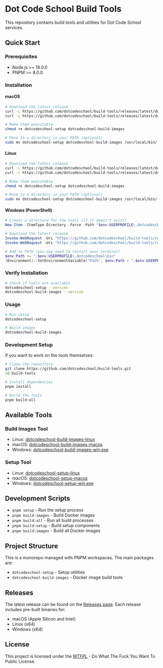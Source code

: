 # Dot Code School Build Tools

This repository contains build tools and utilities for Dot Code School services.

## Quick Start

### Prerequisites

- Node.js >= 18.0.0
- PNPM >= 8.0.0

### Installation

#### macOS

```bash
# Download the latest release
curl -L https://github.com/dotcodeschool/build-tools/releases/latest/download/dotcodeschool-setup-macos -o dotcodeschool-setup
curl -L https://github.com/dotcodeschool/build-tools/releases/latest/download/dotcodeschool-build-images-macos -o dotcodeschool-build-images

# Make them executable
chmod +x dotcodeschool-setup dotcodeschool-build-images

# Move to a directory in your PATH (optional)
sudo mv dotcodeschool-setup dotcodeschool-build-images /usr/local/bin/
```

#### Linux

```bash
# Download the latest release
curl -L https://github.com/dotcodeschool/build-tools/releases/latest/download/dotcodeschool-setup-linux -o dotcodeschool-setup
curl -L https://github.com/dotcodeschool/build-tools/releases/latest/download/dotcodeschool-build-images-linux -o dotcodeschool-build-images

# Make them executable
chmod +x dotcodeschool-setup dotcodeschool-build-images

# Move to a directory in your PATH (optional)
sudo mv dotcodeschool-setup dotcodeschool-build-images /usr/local/bin/
```

#### Windows (PowerShell)

```powershell
# Create a directory for the tools (if it doesn't exist)
New-Item -ItemType Directory -Force -Path "$env:USERPROFILE\.dotcodeschool\bin"

# Download the latest release
Invoke-WebRequest -Uri "https://github.com/dotcodeschool/build-tools/releases/latest/download/dotcodeschool-setup-win.exe" -OutFile "$env:USERPROFILE\.dotcodeschool\bin\dotcodeschool-setup.exe"
Invoke-WebRequest -Uri "https://github.com/dotcodeschool/build-tools/releases/latest/download/dotcodeschool-build-images-win.exe" -OutFile "$env:USERPROFILE\.dotcodeschool\bin\dotcodeschool-build-images.exe"

# Add to PATH (you may need to restart your terminal)
$env:Path += ";$env:USERPROFILE\.dotcodeschool\bin"
[Environment]::SetEnvironmentVariable("Path", $env:Path + ";$env:USERPROFILE\.dotcodeschool\bin", "User")
```

### Verify Installation

```bash
# Check if tools are available
dotcodeschool-setup --version
dotcodeschool-build-images --version
```

### Usage

```bash
# Run setup
dotcodeschool-setup

# Build images
dotcodeschool-build-images
```

### Development Setup

If you want to work on the tools themselves:

```bash
# Clone the repository
git clone https://github.com/dotcodeschool/build-tools.git
cd build-tools

# Install dependencies
pnpm install

# Build the tools
pnpm build:all
```

## Available Tools

### Build Images Tool

- Linux: [dotcodeschool-build-images-linux](https://github.com/dotcodeschool/build-tools/releases/latest/download/dotcodeschool-build-images-linux)
- macOS: [dotcodeschool-build-images-macos](https://github.com/dotcodeschool/build-tools/releases/latest/download/dotcodeschool-build-images-macos)
- Windows: [dotcodeschool-build-images-win.exe](https://github.com/dotcodeschool/build-tools/releases/latest/download/dotcodeschool-build-images-win.exe)

### Setup Tool

- Linux: [dotcodeschool-setup-linux](https://github.com/dotcodeschool/build-tools/releases/latest/download/dotcodeschool-setup-linux)
- macOS: [dotcodeschool-setup-macos](https://github.com/dotcodeschool/build-tools/releases/latest/download/dotcodeschool-setup-macos)
- Windows: [dotcodeschool-setup-win.exe](https://github.com/dotcodeschool/build-tools/releases/latest/download/dotcodeschool-setup-win.exe)

## Development Scripts

- `pnpm setup` - Run the setup process
- `pnpm build-images` - Build Docker images
- `pnpm build:all` - Run all build processes
- `pnpm build:setup` - Build setup components
- `pnpm build:images` - Build all Docker images

## Project Structure

This is a monorepo managed with PNPM workspaces. The main packages are:

- `dotcodeschool-setup` - Setup utilities
- `dotcodeschool-build-images` - Docker image build tools

## Releases

The latest release can be found on the [Releases page](https://github.com/dotcodeschool/build-tools/releases/latest). Each release includes pre-built binaries for:

- macOS (Apple Silicon and Intel)
- Linux (x64)
- Windows (x64)

## License

This project is licensed under the [WTFPL](LICENSE) - Do What The Fuck You Want To Public License.
